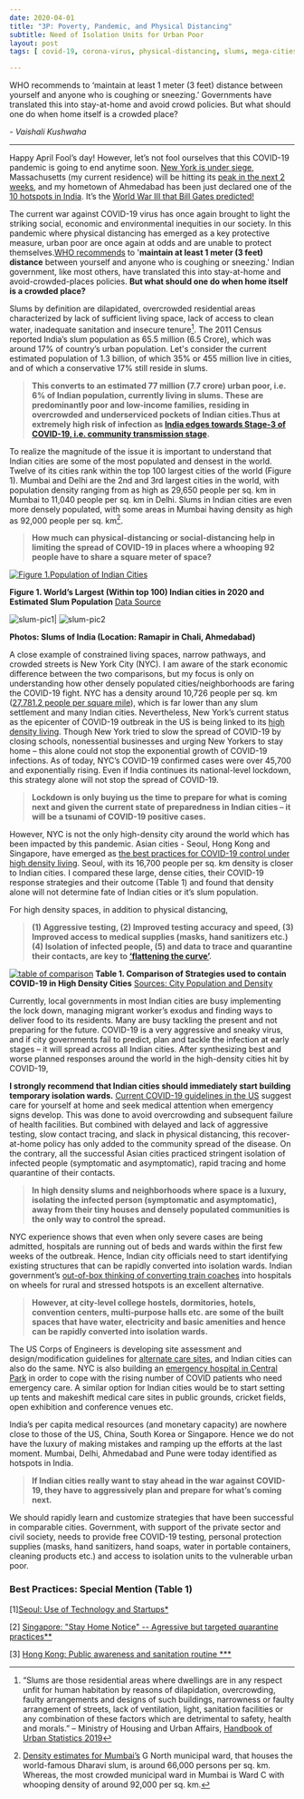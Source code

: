 ```yaml
---
date: 2020-04-01
title: "3P: Poverty, Pandemic, and Physical Distancing"
subtitle: Need of Isolation Units for Urban Poor
layout: post
tags: [ covid-19, corona-virus, physical-distancing, slums, mega-cities]

---
```


WHO recommends to ‘maintain at least 1 meter (3 feet) distance between yourself 
and anyone who is coughing or sneezing.’ Governments have translated this into stay-at-home 
and avoid crowd policies. But what should one do when home itself is a crowded place? 

*- Vaishali Kushwaha*

---

Happy April Fool’s day! However, let’s not fool ourselves that this COVID-19 pandemic is going to end anytime soon. [New York is under siege](https://www.nytimes.com/2020/04/01/nyregion/coronavirus-new-york-update.html?action=click&module=Spotlight&pgtype=Homepage), Massachusetts (my current residence) will be hitting its [peak in the next 2 weeks](https://www.nbcboston.com/news/coronavirus/researchers-predict-coronavirus-surge-in-massachusetts-new-england/2099748/), 
and my hometown of Ahmedabad has been just declared one of the [10 hotspots in India](https://economictimes.indiatimes.com/news/politics-and-nation/indias-10-covid-19-hotspots-an-overview/articleshow/74928317.cms). It’s the [World War III that Bill Gates predicted!](https://www.ted.com/talks/bill_gates_the_next_outbreak_we_re_not_ready)

The current war against COVID-19 virus has once again brought to light the striking social, economic and
environmental inequities in our society. In this pandemic where physical distancing has emerged as a key protective measure, urban poor are once again at odds and are unable to protect themselves.[WHO recommends](https://www.who.int/emergencies/diseases/novel-coronavirus-2019/advice-for-public) to '**maintain at least 1 meter (3 feet) distance** between yourself and anyone who is coughing or sneezing.' Indian government, like most others, have translated this into stay-at-home and avoid-crowded-places policies. **But what should one do when home itself is a crowded place?**

Slums by definition are dilapidated, overcrowded residential areas characterized by lack of sufficient living space, lack of access to clean water, inadequate sanitation and insecure tenure[^1]. The 2011 Census reported India’s slum population as 65.5 million (6.5 Crore), which was around 17% of country’s urban population. Let's consider the current estimated population of 1.3 billion, of which 35% or 455 million live in cities, and of which a conservative 17% still reside in slums. 

> **This converts to an estimated 77 million (7.7 crore) urban poor, i.e. 6% of Indian population, currently living in slums. These are predominantly poor and low-income families, residing in overcrowded and underserviced pockets of Indian cities.Thus at extremely high risk of infection as [India edges towards Stage-3 of COVID-19, i.e. community transmission stage](https://economictimes.indiatimes.com/news/politics-and-nation/covid-19-new-sop-by-health-ministry-states-indias-current-phase-as-local-transmission-and-limited-community-transmission/articleshow/74884816.cms).**

To realize the magnitude of the issue it is important to understand that Indian cities are some of the most populated and densest in the world. Twelve of its cities rank within the top 100 largest cities of the world (Figure 1). Mumbai and Delhi are the 2nd and 3rd largest cities in the world, with population density ranging from as high as 29,650 people per sq. km in Mumbai to 11,040 people per sq. km in Delhi. Slums in Indian cities are even more densely populated, with some areas in Mumbai having density as high as 92,000 people per sq. km[^2]. 

> **How much can physical-distancing or social-distancing help in limiting the spread of COVID-19 in places where a whooping 92 people have to share a square meter of space?**


[![Figure 1.Population of Indian Cities](../img/India_Urban_Population_2020.jpg)](../img/India_Urban_Population_2020.jpg)

**Figure 1. World’s Largest (Within top 100) Indian cities in 2020 and Estimated Slum Population** [Data Source](http://www.citymayors.com/statistics/urban_2020_1.html)


![slum-pic1](../img/article-2-pic-1.jpeg)| ![slum-pic2](../img/article-2-pic2.jpeg)

**Photos: Slums of India (Location: Ramapir in Chali, Ahmedabad)**

A close example of constrained living spaces, narrow pathways, and crowded streets is New York City (NYC). 
I am aware of the stark economic difference between the two comparisons, but my focus is only on understanding how other densely populated cities/neighborhoods are faring the COVID-19 fight. NYC has a density around 10,726 people per sq. km ([27,781.2 people per square mile](https://www.census.gov/content/dam/Census/library/publications/2015/demo/p25-1142.pdf)), which is far lower than any slum settlement and many Indian cities. Nevertheless, New York’s current status as the epicenter of COVID-19 outbreak in the US is being linked to its [high density living](https://www.nytimes.com/2020/03/23/nyregion/coronavirus-nyc-crowds-density.html). Though New York tried to slow the spread of COVID-19 by closing schools, nonessential businesses and urging New Yorkers to stay home – this alone could not stop the exponential growth of COVID-19 infections. As of today, NYC’s COVID-19 confirmed cases were over 45,700 and exponentially rising. Even if India continues its national-level lockdown, this strategy alone will not stop the spread of COVID-19. 

> **Lockdown is only buying us the time to prepare for what is coming next and given the current state of preparedness in Indian cities – it will be a tsunami of COVID-19 positive cases.**

However, NYC is not the only high-density city around the world which has been impacted by this pandemic. 
Asian cities - Seoul, Hong Kong and Singapore, have emerged as [the best practices for COVID-19 control under high density living](https://www.bloomberg.com/opinion/articles/2020-03-30/new-york-is-coronavirus-hot-zone-but-not-because-of-urban-density). Seoul, with its 16,700 people per sq. km density is closer to Indian cities. I compared these large, dense cities, their COVID-19 response strategies and their outcome (Table 1) and found that density alone will not determine fate of Indian cities or it’s slum population. 

For high density spaces, in addition to physical distancing, 
> **(1) Aggressive testing, 
(2) Improved testing accuracy and speed, 
(3) Improved access to medical supplies (masks, hand sanitizers etc.) 
(4) Isolation of infected people, 
(5) and data to trace and quarantine their contacts, are key to [‘flattening the curve’](https://www.nytimes.com/article/flatten-curve-coronavirus.html).**


[![table of comparison](../img/City_COVID-19_Response_Comparison_Table.jpg)](../img/City_COVID-19_Response_Comparison_Table.jpg)
**Table 1. Comparison of Strategies used to contain COVID-19 in High Density Cities** 
[Sources: City Population and Density](http://www.citymayors.com/statistics/largest-cities-density-125.htmlfrom)


Currently, local governments in most Indian cities are busy implementing the lock down, managing migrant worker’s exodus and finding ways to deliver food to its residents. Many are busy tackling the present and not preparing for the future. COVID-19 is a very aggressive and sneaky virus, and if city governments fail to predict, plan and tackle the infection at early stages – it will spread across all Indian cities. After synthesizing best and worse planned responses around the world in the high-density cities hit by COVID-19,

**I strongly recommend that Indian cities should immediately start building temporary isolation wards.**
[Current COVID-19 guidelines in the US](https://www.cdc.gov/coronavirus/2019-ncov/if-you-are-sick/steps-when-sick.html) suggest care for yourself at home and seek medical attention when emergency signs develop. This was done to avoid overcrowding and subsequent failure of health facilities. But combined with delayed and lack of aggressive testing, slow contact tracing, and slack in physical distancing, this recover-at-home policy has only added to the community spread of the disease. On the contrary, all the successful Asian cities practiced stringent isolation of infected people (symptomatic and asymptomatic), rapid tracing and home quarantine of their contacts.

> **In high density slums and neighborhoods where space is a luxury, isolating the infected person (symptomatic and asymptomatic), away from their tiny houses and densely populated communities is the only way to control the spread.**

NYC experience shows that even when only severe cases are being admitted, hospitals are running out of beds and wards within the first few weeks of the outbreak. Hence, Indian city officials need to start identifying existing structures that can be rapidly converted into isolation wards. Indian government’s [out-of-box thinking of converting train coaches](https://www.bloomberg.com/news/articles/2020-03-31/oldest-asian-railway-turns-coaches-into-india-isolation-wards) into hospitals on wheels for rural and stressed hotspots is an excellent alternative.

> **However, at city-level college hostels, dormitories, hotels, convention centers, multi-purpose halls etc. are some of the built spaces that have water, electricity and basic amenities and hence can be rapidly converted into isolation wards.** 

The US Corps of Engineers is developing site assessment and design/modification guidelines for [alternate care sites](https://www.usace.army.mil/Coronavirus/Alternate-Care-Sites/), and Indian cities can also do the same. NYC is also building an [emergency hospital in Central Park](https://www.nbcnewyork.com/news/local/new-york-city-builds-emergency-field-hospital-in-central-park/2349804/) in order to cope with the rising number of COVID patients who need emergency care. A similar option for Indian cities would be to start setting up tents and makeshift medical care sites in public grounds, cricket fields, open exhibition and conference venues etc.

India’s per capita medical resources (and monetary capacity) are nowhere close to those of the US, China, South Korea or Singapore. Hence we do not have the luxury of making mistakes and ramping up the efforts at the last moment. Mumbai, Delhi, Ahmedabad and Pune were today identified as hotspots in India.

> **If Indian cities really want to stay ahead in the war against COVID-19, they have to aggressively plan and prepare for what’s coming next.** 

We should rapidly learn and customize strategies that have been successful in comparable cities. Government, with support of the private sector and civil society, needs to provide free COVID-19 testing, personal protection supplies (masks, hand sanitizers, hand soaps, water in portable containers, cleaning products etc.) and access to isolation units to the vulnerable urban poor.



[^1]: “Slums are those residential areas where dwellings are in any respect unfit for human habitation by reasons of dilapidation, overcrowding, faulty arrangements and designs of such buildings, narrowness or faulty arrangement of streets, lack of ventilation, light, sanitation facilities or any combination of these factors which are detrimental to safety, health and morals.” – Ministry of Housing and Urban Affairs, [Handbook of Urban Statistics 2019](http://mohua.gov.in/pdf/5c80e2225a124Handbook%20of%20Urban%20Statistics%202019.pdf)

[^2]: [Density estimates for Mumbai’s](https://www.hindustantimes.com/mumbai-news/does-dharavi-in-mumbai-have-a-million-residents/story-rAsCWDqsU86dpW9NhoMcJP.html) G North municipal ward, that houses the world-famous Dharavi slum, is around 66,000 persons per sq. km. Whereas, the most crowded municipal ward in Mumbai is Ward C with whooping density of around 92,000 per sq. km.

### Best Practices: Special Mention (Table 1)

[1][Seoul: Use of Technology and Startups*](https://www.techinasia.com/korea-response-covid19-praised-startups-helped)

[2] [Singapore: "Stay Home Notice" -- Agressive but targeted quarantine practices**](https://www.statnews.com/2020/03/23/singapore-teach-united-states-about-covid-19-response)

[3] [Hong Kong: Public awareness and sanitation routine ***](https://www.statnews.com/2020/03/26/coronavirus-hong-kong-resurgenece-holds-lesson-defeating-it-demands-persistence)
